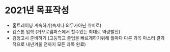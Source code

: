 # 2021년 목표작성
- 홈트레이닝 계속하기(숙제나 의무가아닌 취미로)
- 켑스톤 입학 (거꾸로캠퍼스에서 할수있는 최대로 역량발전)
- 검정고시 준비하기 (고등학교 졸업을 빠르게하기위해 월마다 다른 과목 마스터 결과적으로 내년겨울 전까지 모든 과목 완료)
